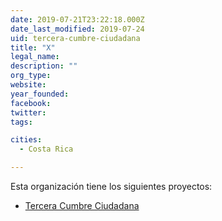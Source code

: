 ```yaml
---
date: 2019-07-21T23:22:18.000Z
date_last_modified: 2019-07-24
uid: tercera-cumbre-ciudadana
title: "X"
legal_name: 
description: ""
org_type: 
website: 
year_founded: 
facebook: 
twitter: 
tags:

cities: 
  - Costa Rica

---
```


Esta organización tiene los siguientes proyectos:

- [Tercera Cumbre Ciudadana](/i/tercera-cumbre-ciudadana.html)
